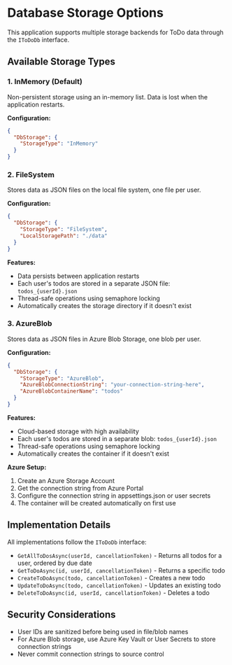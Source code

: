 # Database Storage Options

This application supports multiple storage backends for ToDo data through the `IToDoDb` interface.

## Available Storage Types

### 1. InMemory (Default)
Non-persistent storage using an in-memory list. Data is lost when the application restarts.

**Configuration:**
```json
{
  "DbStorage": {
    "StorageType": "InMemory"
  }
}
```

### 2. FileSystem
Stores data as JSON files on the local file system, one file per user.

**Configuration:**
```json
{
  "DbStorage": {
    "StorageType": "FileSystem",
    "LocalStoragePath": "./data"
  }
}
```

**Features:**
- Data persists between application restarts
- Each user's todos are stored in a separate JSON file: `todos_{userId}.json`
- Thread-safe operations using semaphore locking
- Automatically creates the storage directory if it doesn't exist

### 3. AzureBlob
Stores data as JSON files in Azure Blob Storage, one blob per user.

**Configuration:**
```json
{
  "DbStorage": {
    "StorageType": "AzureBlob",
    "AzureBlobConnectionString": "your-connection-string-here",
    "AzureBlobContainerName": "todos"
  }
}
```

**Features:**
- Cloud-based storage with high availability
- Each user's todos are stored in a separate blob: `todos_{userId}.json`
- Thread-safe operations using semaphore locking
- Automatically creates the container if it doesn't exist

**Azure Setup:**
1. Create an Azure Storage Account
2. Get the connection string from Azure Portal
3. Configure the connection string in appsettings.json or user secrets
4. The container will be created automatically on first use

## Implementation Details

All implementations follow the `IToDoDb` interface:
- `GetAllToDosAsync(userId, cancellationToken)` - Returns all todos for a user, ordered by due date
- `GetToDoAsync(id, userId, cancellationToken)` - Returns a specific todo
- `CreateToDoAsync(todo, cancellationToken)` - Creates a new todo
- `UpdateToDoAsync(todo, cancellationToken)` - Updates an existing todo
- `DeleteToDoAsync(id, userId, cancellationToken)` - Deletes a todo

## Security Considerations

- User IDs are sanitized before being used in file/blob names
- For Azure Blob storage, use Azure Key Vault or User Secrets to store connection strings
- Never commit connection strings to source control
